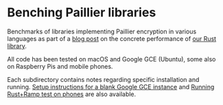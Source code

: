 # Benching Paillier libraries

Benchmarks of libraries implementing Paillier encryption in various languages as part of a [blog post](https://medium.com/snips-ai/benchmarking-paillier-encryption-15631a0b5ad8) on the concrete performance of [our Rust library](https://github.com/snipsco/rust-paillier).

All code has been tested on macOS and Google GCE (Ubuntu), some also on Raspberry Pis and mobile phones.

Each subdirectory contains notes regarding specific installation and running. [Setup instructions for a blank Google GCE instance](README-GCE.md) and [Running Rust+Ramp test on phones](README-Dinghy.md) are also available.
